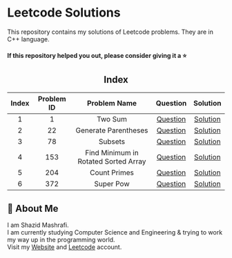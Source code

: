 # Leetcode Solutions

This repository contains my solutions of Leetcode problems. They are in C++ language.  

#### If this repository helped you out, please consider giving it a :star:

<div align="center">

## Index 

| Index | Problem ID | Problem Name | Question | Solution |
|:-----:| :--------: | :----------: | :------: | :------: |
| 1 | 1 | Two Sum | [Question](https://leetcode.com/problems/two-sum) | [Solution](https://github.com/ShazidMashrafi/Leetcode-Solutions/tree/main/Codes/1%20-%20Two%20Sum)
| 2 | 22 | Generate Parentheses | [Question](https://leetcode.com/problems/generate-parentheses) | [Solution](https://github.com/ShazidMashrafi/Leetcode-Solutions/tree/main/Codes/22%20-%20Generate%20Parentheses)
| 3 | 78 | Subsets | [Question](https://leetcode.com/problems/subsets) | [Solution](https://github.com/ShazidMashrafi/Leetcode-Solutions/tree/main/Codes/78%20-%20Subsets)
| 4 | 153 | Find Minimum in Rotated Sorted Array | [Question](https://leetcode.com/problems/find-minimum-in-rotated-sorted-array) | [Solution](https://github.com/ShazidMashrafi/Leetcode-Solutions/tree/main/Codes/153%20-%20Find%20Minimum%20in%20Rotated%20Sorted%20Array)
| 5 | 204 | Count Primes | [Question](https://leetcode.com/problems/count-primes) | [Solution](https://github.com/ShazidMashrafi/Leetcode-Solutions/tree/main/Codes/204%20-%20Count%20Primes)
| 6 | 372 | Super Pow | [Question](https://leetcode.com/problems/super-pow) | [Solution](https://github.com/ShazidMashrafi/Leetcode-Solutions/tree/main/Codes/372%20-%20Super%20Pow)



</div>

## 🚀 About Me

I am Shazid Mashrafi.  
I am currently studying Computer Science and Engineering & trying to work my way up in the programming world.     
Visit my [Website](https://shazidmashrafi.com) and [Leetcode](https://leetcode.com/shazidmashrafi) account.